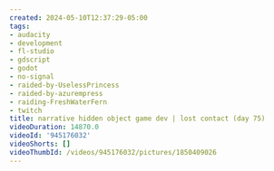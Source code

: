 ```yaml
---
created: 2024-05-10T12:37:29-05:00
tags:
- audacity
- development
- fl-studio
- gdscript
- godot
- no-signal
- raided-by-UselessPrincess
- raided-by-azurempress
- raiding-FreshWaterFern
- twitch
title: narrative hidden object game dev | lost contact (day 75)
videoDuration: 14870.0
videoId: '945176032'
videoShorts: []
videoThumbId: /videos/945176032/pictures/1850409026
---
```

